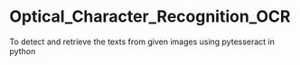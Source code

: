 # Optical_Character_Recognition_OCR
To detect and retrieve the texts from given images using pytesseract in python
